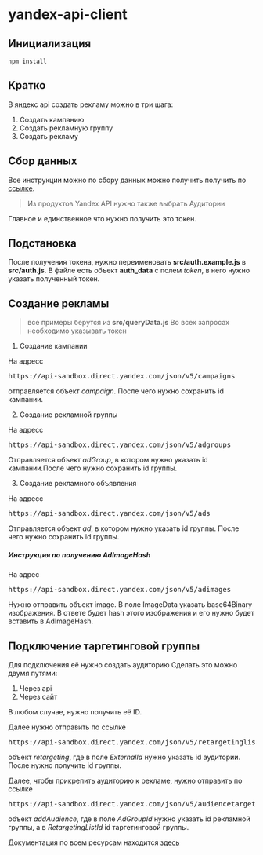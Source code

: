 # yandex-api-client

## Инициализация

```
npm install
```

## Кратко

В яндекс api создать рекламу можно в три шага:

1. Создать кампанию
2. Создать рекламную группу
3. Создать рекламу

## Сбор данных

Все инструкции можно по сбору данных можно получить получить по [ссылке](https://yandex.ru/dev/direct/doc/start/access-request.html).
> Из продуктов Yandex API нужно также выбрать Аудитории

Главное и единственное что нужно получить это токен.

## Подстановка

После получения токена, нужно переименовать **src/auth.example.js** в **src/auth.js**.
В файле есть объект **auth_data** с полем *token*, в него нужно указать полученный токен.

## Создание рекламы

> все примеры берутся из **src/queryData.js**
Во всех запросах необходимо указывать токен

1. Создание кампании

На адресс
<pre>
https://api-sandbox.direct.yandex.com/json/v5/campaigns
</pre>
отправляется объект *campaign*. После чего нужно сохранить id кампании.

2. Создание рекламной группы

На адресс
<pre>
https://api-sandbox.direct.yandex.com/json/v5/adgroups
</pre>
Отправляется объект *adGroup*, в котором нужно указать id кампании.После чего нужно сохранить id группы.


3. Создание рекламного объявления

На адресс
<pre>
https://api-sandbox.direct.yandex.com/json/v5/ads
</pre>
Отправляется объект *ad*, в котором нужно указать id группы. После чего нужно сохранить id группы.

##### Инструкция по получению AdImageHash

На адрес 
<pre>
https://api-sandbox.direct.yandex.com/json/v5/adimages
</pre>
Нужно отправить объект image. В поле ImageData указать base64Binary изображения. В ответе будет hash этого изображения и его нужно будет вставить в AdImageHash.

## Подключение таргетинговой группы

Для подключения её нужно создать аудиторию
Сделать это можно двумя путями:
1. Через api
2. Через сайт

В любом случае, нужно получить её ID.

Далее нужно отправить по ссылке
<pre>
https://api-sandbox.direct.yandex.com/json/v5/retargetinglists
</pre>

объект *retargeting*, где в поле *ExternalId* нужно указать id аудитории. После нужно получить id группы.

Далее, чтобы прикрепить аудиторию к рекламе, нужно отправить по ссылке
<pre>
https://api-sandbox.direct.yandex.com/json/v5/audiencetargets
</pre>

объект *addAudience*, где в поле *AdGroupId* нужно указать id рекламной группы, а в *RetargetingListId* id таргетинговой группы.

Документация по всем ресурсам находится [здесь](https://yandex.ru/dev/direct/doc/ref-v5/concepts/about.html)